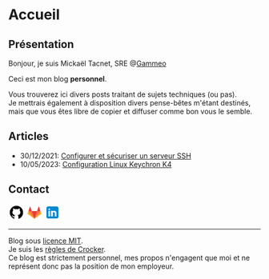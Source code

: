 # Accueil

## Présentation

Bonjour, je suis Mickaël Tacnet, SRE @[Gammeo](https://gammeo.com)

Ceci est mon blog **personnel**. <br>

Vous trouverez ici divers posts traitant de sujets techniques (ou pas). <br>
Je mettrais également à disposition divers pense-bêtes m'étant destinés, mais que vous êtes libre de copier et diffuser comme bon vous le semble. <br>

## Articles

- 30/12/2021: [Configurer et sécuriser un serveur SSH](posts/ssh_security.md)
- 10/05/2023: [Configuration Linux Keychron K4](posts/keychron_k4.md)

## Contact

<a href="https://github.com/mtacnet" title="Visiter mon Github"><img src="assets/images/github.svg" alt="github icon" width=32></a> <a href="https://gitlab.com/mtacnet" title="Visiter mon Gitlab"><img src="assets/images/gitlab.svg" alt="gitlab icon" width=32></a> <a href="https://www.linkedin.com/in/mickael-tacnet/" title="Visiter mon profil LinkedIn"><img src="assets/images/linkedin.svg" alt="linkedin icon" width=32></a>

---

Blog sous <a href="https://github.com/mtacnet/mtacnet.github.io/blob/main/LICENSE">licence MIT</a>. <br>
Je suis les <a href="https://fr.wikipedia.org/wiki/Lee_Daniel_Crocker#R%C3%A8gles_de_Crocker">règles de Crocker</a>. <br>
Ce blog est strictement personnel, mes propos n'engagent que moi et ne représent donc pas la position de mon employeur.
